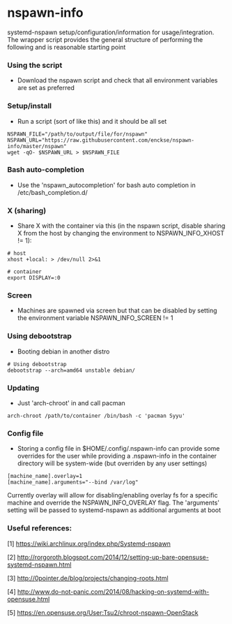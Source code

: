# nspawn-info
systemd-nspawn setup/configuration/information for usage/integration. The wrapper 
script provides the general structure of performing the following and is reasonable starting point

### Using the script
* Download the nspawn script and check that all environment variables are set as preferred


### Setup/install
* Run a script (sort of like this) and it should be all set
```text
NSPAWN_FILE="/path/to/output/file/for/nspawn"
NSPAWN_URL="https://raw.githubusercontent.com/enckse/nspawn-info/master/nspawn"
wget -qO- $NSPAWN_URL > $NSPAWN_FILE
```

### Bash auto-completion
* Use the 'nspawn_autocompletion' for bash auto completion in /etc/bash_completion.d/

### X (sharing)
* Share X with the container via this (in the nspawn script, disable sharing X from the host by changing the environment to NSPAWN_INFO_XHOST != 1):
```text
# host
xhost +local: > /dev/null 2>&1

# container
export DISPLAY=:0
```

### Screen
* Machines are spawned via screen but that can be disabled by setting the environment variable NSPAWN_INFO_SCREEN != 1

### Using debootstrap
* Booting debian in another distro
```text
# Using debootstrap
debootstrap --arch=amd64 unstable debian/
```

### Updating
* Just 'arch-chroot' in and call pacman
```
arch-chroot /path/to/container /bin/bash -c 'pacman Syyu'
```

### Config file
* Storing a config file in $HOME/.config/.nspawn-info can provide some overrides for the user while providing a .nspawn-info in the container directory will be system-wide (but overriden by any user settings)
```
[machine_name].overlay=1
[machine_name].arguments="--bind /var/log"
```
Currently overlay will allow for disabling/enabling overlay fs for a specific machine and override the NSPAWN_INFO_OVERLAY flag. The 'arguments' setting will be passed to systemd-nspawn as additional arguments at boot

### Useful references:
[1] https://wiki.archlinux.org/index.php/Systemd-nspawn

[2] http://rorgoroth.blogspot.com/2014/12/setting-up-bare-opensuse-systemd-nspawn.html

[3] http://0pointer.de/blog/projects/changing-roots.html

[4] http://www.do-not-panic.com/2014/08/hacking-on-systemd-with-opensuse.html

[5] https://en.opensuse.org/User:Tsu2/chroot-nspawn-OpenStack
